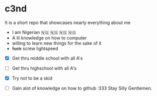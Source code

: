 #        c3nd
It is a short repo that showcases nearly everything about me
- I am Nigerian  🇳🇬 🇳🇬 🇳🇬 🇳🇬
- A lil knowledge on how to computer 
- willing to learn new things for the sake of it
- ~~fuck~~ screw lightspeed
- [x] Get thru middle school with all A's
- [ ] Get thru highschool with all A's
- [x] Try not to be a skid
- [ ] Gain alot of knowledge on how to github :333
      Stay Silly Gentlemen.
      
